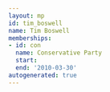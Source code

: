 ```yaml
---
layout: mp
id: tim_boswell
name: Tim Boswell
memberships:
- id: con
  name: Conservative Party
  start: 
  end: '2010-03-30'
autogenerated: true
---
```


